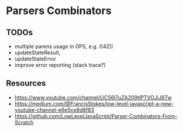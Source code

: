 # Parsers Combinators

## TODOs

- multiple parens usage in OPS, e.g. ((42))
- updateStateResult,
- updateStateError
- improve error reporting (stack trace?)

## Resources

- https://www.youtube.com/channel/UC56l7uZA209tlPTVOJiJ8Tw
- https://medium.com/@FrancisStokes/low-level-javascript-a-new-youtube-channel-e6e5ce8d8f83
- https://github.com/LowLevelJavaScript/Parser-Combinators-From-Scratch
